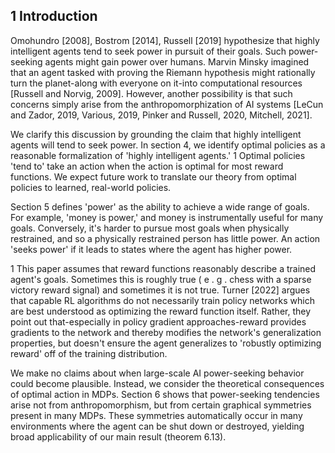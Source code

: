 ## 1 Introduction

Omohundro [2008], Bostrom [2014], Russell [2019] hypothesize that highly intelligent agents tend to seek power in pursuit of their goals. Such power-seeking agents might gain power over humans. Marvin Minsky imagined that an agent tasked with proving the Riemann hypothesis might rationally turn the planet-along with everyone on it-into computational resources [Russell and Norvig, 2009]. However, another possibility is that such concerns simply arise from the anthropomorphization of AI systems [LeCun and Zador, 2019, Various, 2019, Pinker and Russell, 2020, Mitchell, 2021].

We clarify this discussion by grounding the claim that highly intelligent agents will tend to seek power. In section 4, we identify optimal policies as a reasonable formalization of 'highly intelligent agents.' 1 Optimal policies 'tend to' take an action when the action is optimal for most reward functions. We expect future work to translate our theory from optimal policies to learned, real-world policies.

Section 5 defines 'power' as the ability to achieve a wide range of goals. For example, 'money is power,' and money is instrumentally useful for many goals. Conversely, it's harder to pursue most goals when physically restrained, and so a physically restrained person has little power. An action 'seeks power' if it leads to states where the agent has higher power.

1 This paper assumes that reward functions reasonably describe a trained agent's goals. Sometimes this is roughly true ( e . g . chess with a sparse victory reward signal) and sometimes it is not true. Turner [2022] argues that capable RL algorithms do not necessarily train policy networks which are best understood as optimizing the reward function itself. Rather, they point out that-especially in policy gradient approaches-reward provides gradients to the network and thereby modifies the network's generalization properties, but doesn't ensure the agent generalizes to 'robustly optimizing reward' off of the training distribution.

We make no claims about when large-scale AI power-seeking behavior could become plausible. Instead, we consider the theoretical consequences of optimal action in MDPs. Section 6 shows that power-seeking tendencies arise not from anthropomorphism, but from certain graphical symmetries present in many MDPs. These symmetries automatically occur in many environments where the agent can be shut down or destroyed, yielding broad applicability of our main result (theorem 6.13).